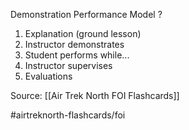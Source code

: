 Demonstration Performance Model
?
1. Explanation (ground lesson)
2. Instructor demonstrates
3. Student performs while...
4. Instructor supervises
5. Evaluations 
<!--SR:!2022-09-30,1,230-->

Source: [[Air Trek North FOI Flashcards]]

#airtreknorth-flashcards/foi